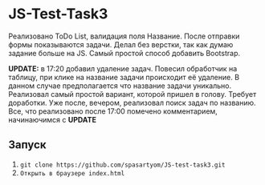 # JS-Test-Task3

Реализовано ToDo List, валидация поля Название. После отправки формы показываются задачи.
Делал без верстки, так как думаю задание больше на JS. Самый простой способ добавить Bootstrap.

**UPDATE:** в 17:20 добавил удаление задач. Повесил обработчик на таблицу, при клике на название задачи происходит её удаление. В данном случае предполагается что название задачи уникально. Реализовал самый простой вариант, которой пришел в голову. Требует доработки. Уже после, вечером, реализовал поиск задач по названию. Все, что реализовано после 17:00 помечено комментарием, начинаючимся с **UPDATE**

## Запуск

1. `git clone https://github.com/spasartyom/JS-test-task3.git`
2. `Открыть в браузере index.html`
